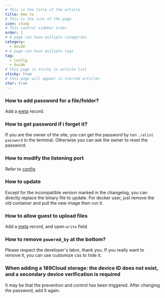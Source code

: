 ```yaml
---
# This is the title of the article
title: How to
# This is the icon of the page
icon: study
# This control sidebar order
order: 1
# A page can have multiple categories
category:
  - Guide
# A page can have multiple tags
tag:
  - Config
  - Guide
# this page is sticky in article list
sticky: true
# this page will appear in starred articles
star: true
---
```


### How to add password for a file/folder?

Add a [meta](../guide/advanced/meta.md) record.

### How to get password if i forget it?

If you are the owner of the site, you can get the password by run `./alist password` in the terminal.
Otherwise you can ask the owner to reset the password.

### How to modify the listening port​

Refer to [config](../config/configuration.md#port)

### How to update

Except for the incompatible version marked in the changelog, you can directly replace the binary file to update.
For docker user, just remove the old container and pull the new image then run it.

### How to allow guest to upload files

Add a [meta](../guide/advanced/meta.md) record, and open `write` field.

### How to remove `powered_by` at the bottom?​

Please respect the developer's labor, thank you. If you really want to remove it, you can use customize css to hide it.


### When adding a 189Cloud storage: the device ID does not exist, and a secondary device verification is required​

It may be that the prevention and control has been triggered. After changing the password, add it again.

